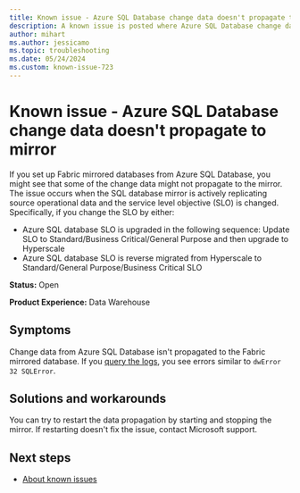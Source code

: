 ```yaml
---
title: Known issue - Azure SQL Database change data doesn't propagate to mirror
description: A known issue is posted where Azure SQL Database change data doesn't propagate to mirror.
author: mihart
ms.author: jessicamo
ms.topic: troubleshooting  
ms.date: 05/24/2024
ms.custom: known-issue-723
---
```


# Known issue - Azure SQL Database change data doesn't propagate to mirror

If you set up Fabric mirrored databases from Azure SQL Database, you might see that some of the change data might not propagate to the mirror. The issue occurs when the SQL database mirror is actively replicating source operational data and the service level objective (SLO) is changed. Specifically, if you change the SLO by either:

- Azure SQL database SLO is upgraded in the following sequence: Update SLO to Standard/Business Critical/General Purpose and then upgrade to Hyperscale
- Azure SQL database SLO is reverse migrated from Hyperscale to Standard/General Purpose/Business Critical SLO

**Status:** Open

**Product Experience:** Data Warehouse

## Symptoms

Change data from Azure SQL Database isn't propagated to the Fabric mirrored database. If you [query the logs](/fabric/database/mirrored-database/azure-sql-database-troubleshoot), you see errors similar to `dwError 32 SQLError`.

## Solutions and workarounds

You can try to restart the data propagation by starting and stopping the mirror. If restarting doesn't fix the issue, contact Microsoft support.

## Next steps

- [About known issues](https://support.fabric.microsoft.com/known-issues)
